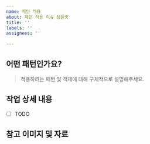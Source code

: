 ```yaml
---
name: 패턴 적용
about: 패턴 적용 이슈 템플릿
title: ''
labels: ''
assignees: ''

---
```


## 어떤 패턴인가요?

> 적용하려는 패턴 및 객체에 대해 구체적으로 설명해주세요.

## 작업 상세 내용
- [ ] TODO

## 참고 이미지 및 자료
